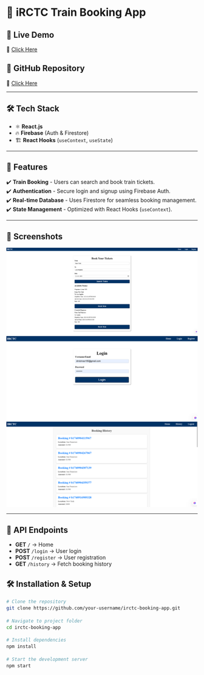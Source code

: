 # 🚆 iRCTC Train Booking App  

## 🚀 Live Demo  
🔗 [Click Here](https://irctc-app-dkm3689s-projects.vercel.app/)  

## 📂 GitHub Repository  
🔗 [Click Here](https://github.com/dkm3689/IRCTC_App)  

---

## 🛠 Tech Stack  
- ⚛️ **React.js**  
- 🔥 **Firebase** (Auth & Firestore)  
- 🏗️ **React Hooks** (`useContext`, `useState`)  

---

## 📌 Features  
✔️ **Train Booking** - Users can search and book train tickets.  
✔️ **Authentication** - Secure login and signup using Firebase Auth.  
✔️ **Real-time Database** - Uses Firestore for seamless booking management.  
✔️ **State Management** - Optimized with React Hooks (`useContext`).  

---

## 📸 Screenshots  
![Home](assets/irctc-home.png)  
![User Login](assets/irctc-login.png)  
![History](assets/irctc-history.png)  

---

## 📖 API Endpoints  
- **GET** `/` → Home  
- **POST** `/login` → User login  
- **POST** `/register` → User registration  
- **GET** `/history` → Fetch booking history  

## 🛠 Installation & Setup  

```bash
# Clone the repository
git clone https://github.com/your-username/irctc-booking-app.git

# Navigate to project folder
cd irctc-booking-app

# Install dependencies
npm install

# Start the development server
npm start
